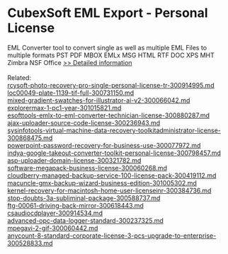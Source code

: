 # CubexSoft EML Export - Personal License
EML Converter tool to convert single as well as multiple EML Files to multiple formats PST PDF MBOX EMLx MSG HTML RTF DOC XPS MHT Zimbra NSF Office 
[>> Detailed information](https://secure.shareit.com/shareit/product.html?productid=300810859&affiliateid=200057808)<br/><br/>Related:
<br />[rcysoft-photo-recovery-pro-single-personal-license-tr-300914995.md](https://github.com/downloadplanet/downloadplanet/blob/main/rcysoft-photo-recovery-pro-single-personal-license-tr-300914995.md)<br />[loc00049-plate-1139-tif-full-300731150.md](https://github.com/downloadplanet/downloadplanet/blob/main/loc00049-plate-1139-tif-full-300731150.md)<br />[mixed-gradient-swatches-for-illustrator-ai-v2-300066042.md](https://github.com/downloadplanet/downloadplanet/blob/main/mixed-gradient-swatches-for-illustrator-ai-v2-300066042.md)<br />[explorermax-1-pc1-year-301015821.md](https://github.com/downloadplanet/downloadplanet/blob/main/explorermax-1-pc1-year-301015821.md)<br />[esofttools-emlx-to-eml-converter-technician-license-300880287.md](https://github.com/downloadplanet/downloadplanet/blob/main/esofttools-emlx-to-eml-converter-technician-license-300880287.md)<br />[ajax-uploader-source-code-license-300236943.md](https://github.com/downloadplanet/downloadplanet/blob/main/ajax-uploader-source-code-license-300236943.md)<br />[sysinfotools-virtual-machine-data-recovery-toolkitadministrator-license-300868475.md](https://github.com/downloadplanet/downloadplanet/blob/main/sysinfotools-virtual-machine-data-recovery-toolkitadministrator-license-300868475.md)<br />[powerpoint-password-recovery-for-business-use-300077972.md](https://github.com/downloadplanet/downloadplanet/blob/main/powerpoint-password-recovery-for-business-use-300077972.md)<br />[indya-google-takeout-converter-toolkit-personal-license-300798457.md](https://github.com/downloadplanet/downloadplanet/blob/main/indya-google-takeout-converter-toolkit-personal-license-300798457.md)<br />[asp-uploader-domain-license-300321782.md](https://github.com/downloadplanet/downloadplanet/blob/main/asp-uploader-domain-license-300321782.md)<br />[software-megapack-business-license-300060268.md](https://github.com/downloadplanet/downloadplanet/blob/main/software-megapack-business-license-300060268.md)<br />[cloudberry-managed-backup-service-100-license-pack-300419112.md](https://github.com/downloadplanet/downloadplanet/blob/main/cloudberry-managed-backup-service-100-license-pack-300419112.md)<br />[macuncle-gmx-backup-wizard-business-edition-301005302.md](https://github.com/downloadplanet/downloadplanet/blob/main/macuncle-gmx-backup-wizard-business-edition-301005302.md)<br />[kernel-recovery-for-macintosh-home-user-licenseinr-300384736.md](https://github.com/downloadplanet/downloadplanet/blob/main/kernel-recovery-for-macintosh-home-user-licenseinr-300384736.md)<br />[stop-doubts-3a-subliminal-package-300588737.md](https://github.com/downloadplanet/downloadplanet/blob/main/stop-doubts-3a-subliminal-package-300588737.md)<br />[ftg-00061-driving-back-mirror-300618443.md](https://github.com/downloadplanet/downloadplanet/blob/main/ftg-00061-driving-back-mirror-300618443.md)<br />[csaudiocdplayer-300914534.md](https://github.com/downloadplanet/downloadplanet/blob/main/csaudiocdplayer-300914534.md)<br />[advanced-opc-data-logger-standard-300237325.md](https://github.com/downloadplanet/downloadplanet/blob/main/advanced-opc-data-logger-standard-300237325.md)<br />[mpegavi-2-gif-300060442.md](https://github.com/downloadplanet/downloadplanet/blob/main/mpegavi-2-gif-300060442.md)<br />[anycount-8-standard-corporate-license-3-pcs-upgrade-to-enterprise-300528833.md](https://github.com/downloadplanet/downloadplanet/blob/main/anycount-8-standard-corporate-license-3-pcs-upgrade-to-enterprise-300528833.md)